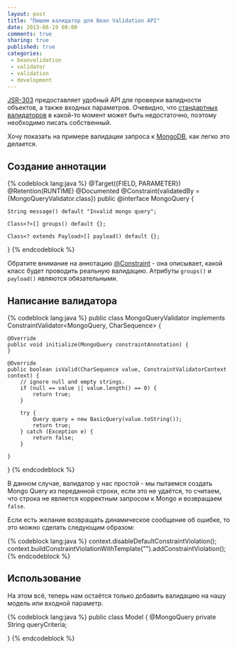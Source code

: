 ```yaml
---
layout: post
title: "Пишем валидатор для Bean Validation API"
date: 2013-06-19 08:00
comments: true
sharing: true
published: true
categories:
 - beanvalidation
 - validator
 - validation
 - development
---
```

[JSR-303](http://jcp.org/en/jsr/detail?id=303) предоставляет удобный API для проверки валидности объектов, а также входных параметров. Очевидно, что [стандартных валидаторов](http://docs.oracle.com/javaee/6/tutorial/doc/gircz.html) в какой-то момент может быть недостаточно, поэтому необходимо писать собственный.

Хочу показать на примере валидации запроса к [MongoDB](http://www.mongodb.org/), как легко это делается.

## Создание аннотации

{% codeblock lang:java %}
@Target({FIELD, PARAMETER})
@Retention(RUNTIME)
@Documented
@Constraint(validatedBy = {MongoQueryValidator.class})
public @interface MongoQuery {

    String message() default "Invalid mongo query";

    Class<?>[] groups() default {};

    Class<? extends Payload>[] payload() default {};
}
{% endcodeblock %}

Обратите внимание на аннотацию [@Constraint](http://docs.oracle.com/javaee/7/api/javax/validation/Constraint.html) - она описывает, какой класс будет проводить реальную валидацию. Атрибуты `groups()` и `payload()` являются обязательными.

## Написание валидатора

{% codeblock lang:java %}
public class MongoQueryValidator implements ConstraintValidator<MongoQuery, CharSequence> {

    @Override
    public void initialize(MongoQuery constraintAnnotation) {
    }

    @Override
    public boolean isValid(CharSequence value, ConstraintValidatorContext context) {
        // ignore null and empty strings.
        if (null == value || value.length() == 0) {
            return true;
        }

        try {
            Query query = new BasicQuery(value.toString());
            return true;
        } catch (Exception e) {
            return false;
        }

    }
}
{% endcodeblock %}

В данном случае, валидатор у нас простой - мы пытаемся создать Mongo Query из переданной строки, если это не удаётся, то считаем, что строка не является корректным запросом к Mongo и возвращаем `false`.

Если есть желание возвращать динамическое сообщение об ошибке, то это можно сделать следующим образом:

{% codeblock lang:java %}
    context.disableDefaultConstraintViolation();
    context.buildConstraintViolationWithTemplate("<Custom error message>").addConstraintViolation();
{% endcodeblock %}

## Использование
На этом всё, теперь нам остаётся только добавить валидацию на нашу модель или входной параметр.

{% codeblock lang:java %}
public class Model {
    @MongoQuery
    private String queryCriteria;

}
{% endcodeblock %}
